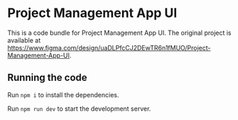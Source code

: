 
  # Project Management App UI

  This is a code bundle for Project Management App UI. The original project is available at https://www.figma.com/design/uaDLPfcCJ2DEwTR6n1fMUO/Project-Management-App-UI.

  ## Running the code

  Run `npm i` to install the dependencies.

  Run `npm run dev` to start the development server.
  